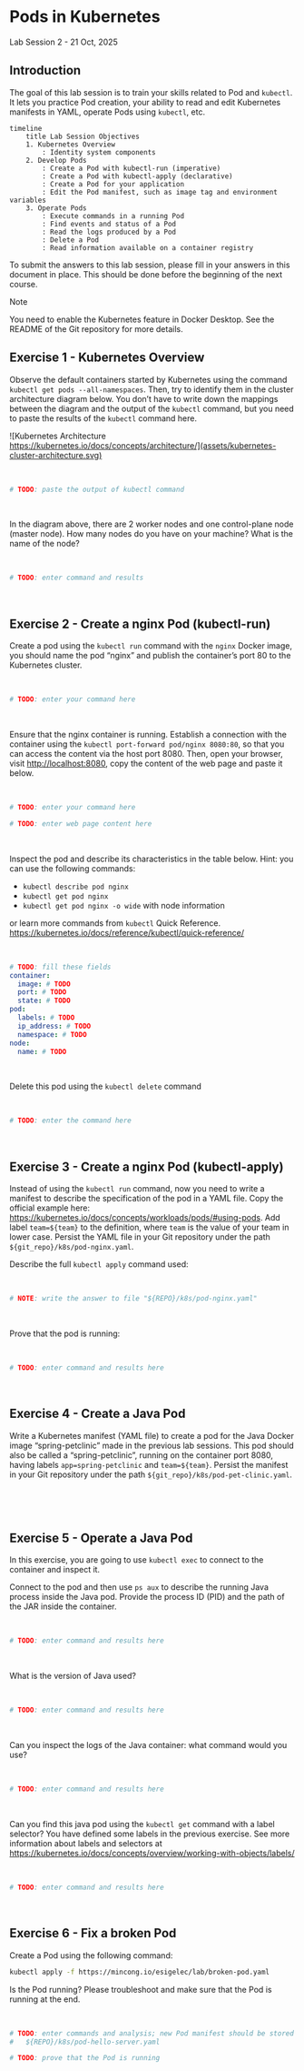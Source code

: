 # Pods in Kubernetes

Lab Session 2 - 21 Oct, 2025

## Introduction

The goal of this lab session is to train your skills related to Pod and
`kubectl`. It lets you practice Pod creation, your ability to read and
edit Kubernetes manifests in YAML, operate Pods using `kubectl`, etc.

``` mermaid
timeline
    title Lab Session Objectives
    1. Kubernetes Overview
        : Identity system components
    2. Develop Pods
        : Create a Pod with kubectl-run (imperative)
        : Create a Pod with kubectl-apply (declarative)
        : Create a Pod for your application
        : Edit the Pod manifest, such as image tag and environment variables
    3. Operate Pods
        : Execute commands in a running Pod
        : Find events and status of a Pod
        : Read the logs produced by a Pod
        : Delete a Pod
        : Read information available on a container registry
```

To submit the answers to this lab session, please fill in your answers
in this document in place. This should be done before the beginning of
the next course.

> [!NOTE]
> You need to enable the Kubernetes feature in Docker Desktop.
> See the README of the Git repository for more details.

## Exercise 1 - Kubernetes Overview

Observe the default containers started by Kubernetes using the command
`kubectl get pods --all-namespaces`. Then, try to identify them in the
cluster architecture diagram below. You don’t have to write down the
mappings between the diagram and the output of the `kubectl` command,
but you need to paste the results of the `kubectl` command here.

![Kubernetes Architecture
https://kubernetes.io/docs/concepts/architecture/](assets/kubernetes-cluster-architecture.svg)

  

``` sh
# TODO: paste the output of kubectl command
```

  

In the diagram above, there are 2 worker nodes and one control-plane
node (master node). How many nodes do you have on your machine? What is
the name of the node?

  

``` sh
# TODO: enter command and results
```

  

## Exercise 2 - Create a nginx Pod (kubectl-run)

Create a pod using the `kubectl run` command with the `nginx` Docker
image, you should name the pod “nginx” and publish the container’s port
80 to the Kubernetes cluster.

  

``` sh
# TODO: enter your command here
```

  

Ensure that the nginx container is running. Establish a connection with
the container using the `kubectl port-forward pod/nginx 8080:80`, so
that you can access the content via the host port 8080. Then, open your
browser, visit <http://localhost:8080>, copy the content of the web page
and paste it below.

  

``` sh
# TODO: enter your command here
```

``` sh
# TODO: enter web page content here
```

  

Inspect the pod and describe its characteristics in the table below.
Hint: you can use the following commands:

- `kubectl describe pod nginx`
- `kubectl get pod nginx`
- `kubectl get pod nginx -o wide` with node information

or learn more commands from `kubectl` Quick Reference.
<https://kubernetes.io/docs/reference/kubectl/quick-reference/>

  

``` yaml
# TODO: fill these fields
container:
  image: # TODO
  port: # TODO
  state: # TODO
pod:
  labels: # TODO
  ip_address: # TODO
  namespace: # TODO
node:
  name: # TODO
```

  

Delete this pod using the `kubectl delete` command

  

``` sh
# TODO: enter the command here
```

  

## Exercise 3 - Create a nginx Pod (kubectl-apply)

Instead of using the `kubectl run` command, now you need to write a
manifest to describe the specification of the pod in a YAML file. Copy
the official example here:
<https://kubernetes.io/docs/concepts/workloads/pods/#using-pods>. Add
label `team=${team}` to the definition, where `team` is the value of
your team in lower case. Persist the YAML file in your Git repository
under the path `${git_repo}/k8s/pod-nginx.yaml`.

Describe the full `kubectl apply` command used:

  

``` sh
# NOTE: write the answer to file "${REPO}/k8s/pod-nginx.yaml"
```

  

Prove that the pod is running:

  

``` sh
# TODO: enter command and results here
```

  

## Exercise 4 - Create a Java Pod

Write a Kubernetes manifest (YAML file) to create a pod for the Java
Docker image “spring-petclinic” made in the previous lab sessions. This
pod should also be called a “spring-petclinic”, running on the container
port 8080, having labels `app=spring-petclinic` and `team=${team}`.
Persist the manifest in your Git repository under the path
`${git_repo}/k8s/pod-pet-clinic.yaml`.

  

  

## Exercise 5 - Operate a Java Pod

In this exercise, you are going to use `kubectl exec` to connect to the
container and inspect it.

Connect to the pod and then use `ps aux` to describe the running Java
process inside the Java pod. Provide the process ID (PID) and the path
of the JAR inside the container.

  

``` sh
# TODO: enter command and results here
```

  

What is the version of Java used?

  

``` sh
# TODO: enter command and results here
```

  

Can you inspect the logs of the Java container: what command would you
use?

  

``` sh
# TODO: enter command and results here
```

  

Can you find this java pod using the `kubectl get` command with a label
selector? You have defined some labels in the previous exercise. See
more information about labels and selectors at
https://kubernetes.io/docs/concepts/overview/working-with-objects/labels/

  

``` sh
# TODO: enter command and results here
```

  

## Exercise 6 - Fix a broken Pod

Create a Pod using the following command:

``` sh
kubectl apply -f https://mincong.io/esigelec/lab/broken-pod.yaml
```

Is the Pod running? Please troubleshoot and make sure that the Pod is
running at the end.

  

``` sh
# TODO: enter commands and analysis; new Pod manifest should be stored under
#   ${REPO}/k8s/pod-hello-server.yaml
```

``` sh
# TODO: prove that the Pod is running
```
